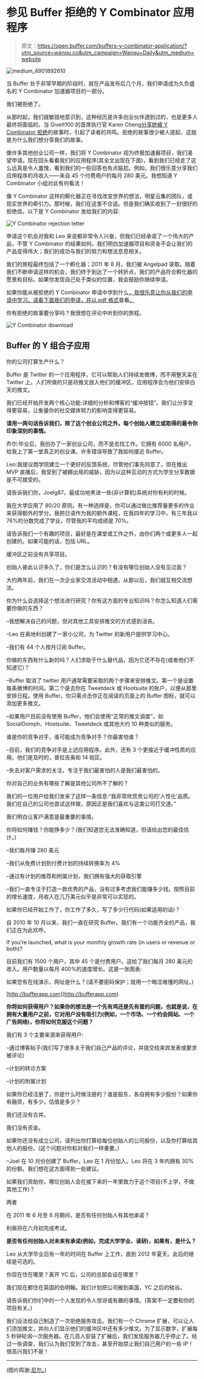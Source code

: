 # 参见 Buffer 拒绝的 Y Combinator 应用程序

> 原文：<https://open.buffer.com/buffers-y-combinator-application/?utm_source=wanqu.co&utm_campaign=Wanqu+Daily&utm_medium=website>

![medium_4901892610](img/272c3f92c4efe939ef32167d7369611c.png)

当 Buffer 处于非常早期的阶段时，就在产品发布后几个月，我们申请成为久负盛名的 Y Combinator 加速器项目的一部分。

我们被拒绝了。

从那时起，我们就敏锐地意识到，这种经历是许多创业伙伴遇到过的，也是更多人最终将面临的。当 GiveIt100 的首席执行官 Karen Cheng[分享她被 Y Combinator 拒绝](https://medium.com/startup-lessons/135561d84ac6)的故事时，引起了读者的共鸣。拒绝的故事很少被人提起，这就是为什么我们想分享我们的故事。

像许多其他创业公司一样，我们将 Y Combinator 视为终极加速器项目，我们渴望申请。现在回头看看我们的应用程序(其全文出现在下面)，看到我们已经走了这么远真是令人羞愧，看到我们的一些回答也有点尴尬。例如，我们很乐意分享我们应用程序的月收入——来自 45 个付费用户的每月 280 美元。我想知道 Y Combinator 小组对此有何看法！

像 Y Combinator 这样的孵化器正在寻找改变世界的想法，明星云集的团队，或现实世界的牵引力。那时候，我们在这里不合适。但是我们确实收到了一封很好的拒绝信。以下是 Y Combinator 发给我们的内容:

![Y Combinator rejection letter](img/d1078b4325fc3f95e098694996ab37d4.png)

申请这个机会对我和 Leo 来说都非常令人兴奋，但我们已经承诺了一个伟大的产品，不管 Y Combinator 的结果如何。我们明白加速器项目和资金不会让我们的产品变得伟大；我们的成功与我们的努力和想法息息相关。

我们的旅程最终包括了一个孵化器；2011 年 8 月，我们被 Angelpad 录取。随着我们不断申请这样的机会，我们终于到达了一个转折点，我们的产品符合孵化器的愿景和目标。如果你发现自己处于类似的位置，我会鼓励你继续申请。

如果你能从被拒绝的 Y Combinator 申请中学到什么[，我很乐意让你从我们的申请中学习。请看下面我们的申请，并以 pdf 格式](http://www.quora.com/Y-Combinator/Is-there-an-example-of-a-rejected-or-a-not-so-good-YC-application?srid=5gC&share=1)查看[。](https://buffer.com/resources/conteimg/wp-content/uploads/2014/03/BuffersYCombinatorApplication.pdf)

你有拒绝的故事要分享吗？我很想在评论中听到你的旅程。

![Y Combinator download](img/de0fd3e8f58d437012f76af99a78e775.png)

## Buffer 的 Y 组合子应用

你的公司打算生产什么？

Buffer 是 Twitter 的一个应用程序，它可以帮助人们持续发微博，而不用整天呆在 Twitter 上。人们所做的只是将推文放入他们的缓冲区，应用程序会为他们安排白天的推文。

我们已经开始开发两个核心功能:详细的分析和博客的“缓冲按钮”。我们让分享变得更容易，让衡量你的社交媒体努力的影响变得更容易。

**请用一两句话告诉我们，除了这个创业公司之外，每个创始人建立或取得的最令你印象深刻的事情。**

乔尔:毕业后，我创办了一家创业公司，而不是去找工作。它拥有 6000 名用户，给我上了第一堂真正的创业课。许多错误导致了我如何接近 Buffer。

Leo:我提议商学院建立一个更好的反馈系统，尽管他们事先同意了，但在推出 MVP 直播后，我受到了被踢出局的威胁，因为以这种互动的方式为学生分享数据是不可接受的。

请告诉我们你，Joelg87，最成功地黑进一些(非计算机)系统对你有利的时候。

我在大学应用了 80/20 原则。有一种选择是，你可以通过做比推荐量更多的作业来获得额外的学分。我把日语作为我的额外课程，在我四年的学习中，有三年我以 76%的分数完成了学业，尽管我的平均成绩是 70%。

请告诉我们一个有趣的项目，最好是在课堂或工作之外，由你们两个或更多人一起创建的。如果可能的话，包括 URL。

缓冲区之前没有共享项目。

创始人彼此认识多久了，你们是怎么认识的？有没有哪位创始人没有见过面？

大约两年前，我们在一次企业家交流活动中相遇，从那以后，我们就互相交流想法。

你为什么会选择这个想法进行研究？你有这方面的专业知识吗？你怎么知道人们需要你做的东西？

–我想解决自己的问题，但对其他工具安排推文的方式感到沮丧。

–Leo 在奥地利创建了一家小公司，为 Twitter 的新用户提供学习中心。

–我们有 44 个人按月订阅 Buffer。

你做的东西有什么新的吗？人们求助于什么替代品，因为它还不存在(或者他们不知道它)？

–Buffer 取消了 twitter 用户通常需要采取的两个步骤来安排推文。第一个是设置每条微博的时间。第二个是去你在 Tweetdeck 或 Hootsuite 的账户，以便从那里安排日程。使用 Buffer，你只需点击你正在阅读的页面上的 Buffer 图标，就可以添加更多推文。

–如果用户目前没有使用 Buffer，他们会使用“正常的推文调度”，如 SocialOomph、Hootsuite、Tweetdeck 或其他大约 10 种类似的服务。

谁是你的竞争对手，谁可能成为竞争对手？你最害怕谁？

–目前，我们的竞争对手是上述应用程序。此外，还有 3 个更接近于缓冲性质的应用。他们是及时的，普拉吉奥和 14 街区。

–失去对客户需求的关注，专注于我们最害怕的人是我们最害怕的。

你对自己的业务有哪些了解是其他公司所不了解的？

我们的一位用户给我们发来了这样一条信息:“我非常欣赏贵公司的‘人性化’品质。我们在自己的公司也尝试这样做，原因正是我们喜欢与这类公司打交道。”

我们明白让客户满意是最重要的事情。

你将如何赚钱？你能挣多少？(我们知道您无法准确知道，但请给出您的最佳估计。)

–我们每月赚 280 美元

–我们从免费计划到付费计划的持续转换率为 4%

–通过有计划的推荐和附属计划，我们拥有强大的获取引擎

–我们一直专注于打造一款优秀的产品，没有过多考虑我们能赚多少钱。按照目前的增长速度，月收入在几万美元似乎是非常可以实现的。

如果你已经开始工作了，你工作了多久，写了多少行代码(如果适用的话)？

自 2010 年 10 月以来，我们一直在研究 Buffer。我们有一个功能齐全的产品，我们正在为此欢呼。

If you’re launched, what is your monthly growth rate (in users or revenue or both)?

目前我们有 1500 个用户，其中 45 个是付费用户。这给了我们每月 280 美元的收入。用户数量以每月 400%的速度增长。这是一张图表:

如果您有在线演示，网址是什么？(请不要密码保护；就用一个晦涩难懂的网址。)

[http://bufferapp.com](http://bufferapp.com)

**你将如何获得用户？如果你的想法是一个先有鸡还是先有蛋的问题，也就是说，在拥有大量用户之前，它对用户没有吸引力(例如，一个市场、一个约会网站、一个广告网络)，你将如何克服这个问题？**

我们有 3 个主要来源来获得用户:

–通过博客帖子(我们写了很多关于我们自己产品的评论，并提交给来宾发表或要求被评论)

–计划的转诊方案

–计划的附属计划

如果你已经注册了，你是什么时候注册的？谁是股东，各自拥有多少股份？如果你有融资，有多少，估值是多少？

我们还没有合并。

我们没有资金。

如果你还没有成立公司，请列出你打算给每位创始人的公司股份，以及你打算给其他人的股份。(这个问题对你和对我们一样重要。)

–Joel 在 10 月份创建了 Buffer，Leo 在 1 月份加入。Leo 将在 3 年内拥有 30%的份额。我们想在这方面得到一些建议。

如果我们资助你，哪位创始人会在接下来的一年里致力于这个项目(不上学，不做其他工作)？

两者

在 2011 年 6 月至 8 月期间，是否有任何创始人有其他承诺？

利奥将在六月初完成考试。

**是否有任何创始人对未来有承诺(例如，完成大学学业、读研)，如果有，是什么？**

Leo 从大学毕业后有一年的时间在 Buffer 上工作，直到 2012 年夏天。此后的继续是可选的。

你现在住在哪里？离开 YC 后，公司的总部会设在哪里？

我们现在都住在英国的伯明翰。我们计划把公司搬到美国，YC 之后的硅谷。

请告诉我们你们中的一个人发现的令人惊讶或有趣的事情。(答案不一定要和你的项目有关。)

我们设法给自己制造了一次拒绝服务攻击。我们有一个 Chrome 扩展，可以让人们添加推文，并向人们显示他们的缓冲区中还有多少推文。为了显示数字，扩展每 5 秒钟轮询一次服务器。在几百人安装了扩展后，我们发现服务器几乎停止了。经过一些调查，我们认为我们受到了攻击，甚至开始禁止我们自己用户的一些 IP！很高兴我们不是！

***

(图片鸣谢:[尼尔。](http://www.flickr.com/photos/31878512@N06/4901892610/))